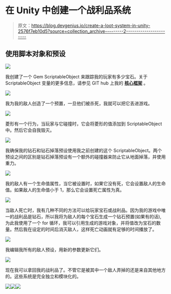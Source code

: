 # 在 Unity 中创建一个战利品系统

> 原文：<https://blog.devgenius.io/create-a-loot-system-in-unity-2576f7eb10d5?source=collection_archive---------2----------------------->

## 使用脚本对象和预设

![](img/a84aa8b3a512be975b7eb72c5c227436.png)

我创建了一个 Gem ScriptableObject 来跟踪我的玩家有多少宝石。关于 ScriptableObject 变量的更多信息，请参见 GIT hub 上我的 [**核心框架**](https://github.com/JamesLaFritz/CoreFrameWork) 。

![](img/02b376ddacea30850c8a04130aa3a374.png)

我为我的敌人创造了一个预置，一旦他们被杀死，我就可以把它丢进游戏。

![](img/7a49daac562fb6605386d2e97962e274.png)

菱形有一个行为，当玩家与它碰撞时，它会将菱形的值添加到 ScriptableObject 中。然后它会自我毁灭。

![](img/5393bae60860a82baa29aa9b24fa33ac.png)

我确保我的钻石和钻石掉落预设使用我之前创建的这个 ScriptableObject。两个预设之间的区别是钻石掉落预设有一个额外的碰撞器来防止它从地面掉落，并使用重力。

![](img/ba4c6c4f1888b752f887ca11513755d3.png)

我的敌人有一个生命值属性，当它被设置时，如果它没有死，它会设置敌人的生命值。如果敌人的生命值小于 1，那么它会设置死亡属性为真。

![](img/a39329f829b0d43b71196fc53a998e1c.png)

当敌人死亡时，我有几种不同的方法可以给玩家宝石或战利品。因为我的游戏中唯一的战利品是钻石，所以我将为敌人的每个宝石生成一个钻石预置(如果有的话),为此我使用了一个 for 循环，我可以引用生成的游戏对象，并将值改为宝石的数量。然后我在设定的时间后消灭敌人，这样死亡动画就有足够的时间播放了。

![](img/bc5f09fe9ef163b726491470036bcb4c.png)

我编辑我所有的敌人预设，用新的参数更新它们。

![](img/c45f994e663e917e04e90149bdb64838.png)

现在我可以拿回我的战利品了。不管它是被其中一个敌人弄掉的还是来自其他地方的。这些系统是完全独立和模块化的。

![](img/7fe88a9feb5e9b2d0ea04be66dc0c5b3.png)![](img/faf11237bb22a70d895e57515a5bd2aa.png)![](img/6893bc4647fb7aac162d8438984461c0.png)